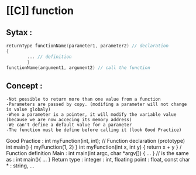 # [[C]] function

## Sytax : 

```C
returnType functionName(parameter1, parameter2) // declaration
{ 
		... // definition 
		}
functionName(argument1, argument2) // call the function
```
## Concept : 
	-Not possible to return more than one value from a function
	-Parameters are passed by copy. (modifing a parameter will not change is value globaly)
	-When a parameter is a pointer, it will modify the variable value (because we are now accecing its memory address)
	-We can't define a default value for a parameter
	-The function must be define before calling it (look Good Practice)
Good Practice :
	int myFunction(int, int);  // Function declaration (prototype)
	int main() { myFunction(1, 2) }
	int myFunction(int x, int y) { return x + y }  / Function definition
Main : 
	int main(int argc, char *argv[]) { ... } // is the same as :
	int main(){ ... }
Return type :
	integer : int, 	floating point : float,	const char * : string,	...

